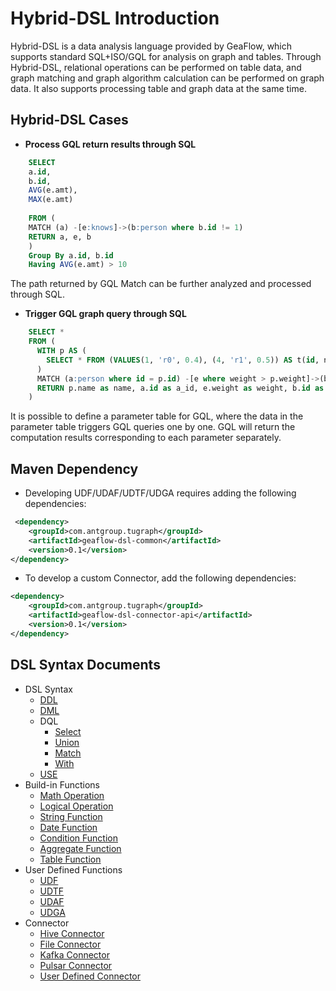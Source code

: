 # Hybrid-DSL Introduction
Hybrid-DSL is a data analysis language provided by GeaFlow, which supports standard SQL+ISO/GQL for analysis on graph and tables. Through Hybrid-DSL, relational operations can be performed on table data, and graph matching and graph algorithm calculation can be performed on graph data. It also supports processing table and graph data at the same time.

## Hybrid-DSL Cases

- **Process GQL return results through SQL**

```sql
    SELECT
    a.id,
    b.id,
    AVG(e.amt),
    MAX(e.amt)
  
    FROM (
    MATCH (a) -[e:knows]->(b:person where b.id != 1)
    RETURN a, e, b
    ) 
    Group By a.id, b.id
    Having AVG(e.amt) > 10
```

  The path returned by GQL Match can be further analyzed and processed through SQL.



- **Trigger GQL graph query through SQL**

```sql
    SELECT *
    FROM (
      WITH p AS (
    	SELECT * FROM (VALUES(1, 'r0', 0.4), (4, 'r1', 0.5)) AS t(id, name, weight)
      )
      MATCH (a:person where id = p.id) -[e where weight > p.weight]->(b)
      RETURN p.name as name, a.id as a_id, e.weight as weight, b.id as b_id
    )
```

  It is possible to define a parameter table for GQL, where the data in the parameter table triggers GQL queries one by one. GQL will return the computation results corresponding to each parameter separately.

## Maven Dependency
* Developing UDF/UDAF/UDTF/UDGA requires adding the following dependencies:

```xml
 <dependency>
    <groupId>com.antgroup.tugraph</groupId>
    <artifactId>geaflow-dsl-common</artifactId>
    <version>0.1</version>
</dependency>
```

* To develop a custom Connector, add the following dependencies:

```xml
<dependency>
    <groupId>com.antgroup.tugraph</groupId>
    <artifactId>geaflow-dsl-connector-api</artifactId>
    <version>0.1</version>
</dependency>
```

## DSL Syntax Documents
* DSL Syntax
    * [DDL](4.reference/1.ddl.md)
    * [DML](4.reference/2.dml.md)
    * DQL
        * [Select](4.reference/3.dql/select.md)
        * [Union](4.reference/3.dql/union.md)
        * [Match](4.reference/3.dql/match.md)
        * [With](4.reference/3.dql/with.md)
    * [USE](4.reference/4.use.md)
* Build-in Functions
    * [Math Operation](2.build-in/math.md)
    * [Logical Operation](2.build-in/logical.md)
    * [String Function](2.build-in/string.md)
    * [Date Function](2.build-in/date.md)
    * [Condition Function](2.build-in/condition.md)
    * [Aggregate Function](2.build-in/aggregate.md)
    * [Table Function](2.build-in/table.md)
* User Defined Functions
    * [UDF](5.udf/udf.md)
    * [UDTF](5.udf/udtf.md)
    * [UDAF](5.udf/udaf.md)
    * [UDGA](5.udf/udga.md)
* Connector
    * [Hive Connector](3.connector/hive.md)
    * [File Connector](3.connector/file.md)
    * [Kafka Connector](3.connector/kafka.md)
    * [Pulsar Connector](3.connector/pulsar.md)
    * [User Defined Connector](3.connector/udc.md)
   